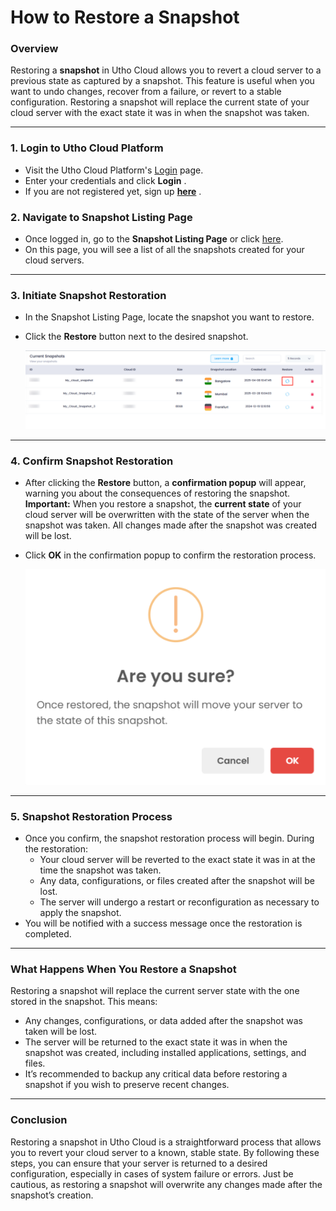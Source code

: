 # **How to Restore a Snapshot** 

### **Overview**

Restoring a **snapshot** in Utho Cloud allows you to revert a cloud server to a previous state as captured by a snapshot. This feature is useful when you want to undo changes, recover from a failure, or revert to a stable configuration. Restoring a snapshot will replace the current state of your cloud server with the exact state it was in when the snapshot was taken.

---

### **1. Login to Utho Cloud Platform**

* Visit the Utho Cloud Platform's [Login](https://console.utho.com/login "Login") page.
* Enter your credentials and click  **Login** .
* If you are not registered yet, sign up  **[here](https://console.utho.com/signup "Signup")** .

### **2. Navigate to Snapshot Listing Page**

* Once logged in, go to the **Snapshot Listing Page** or click [here](https://console.utho.com/snapshot "Snapshot Listing Page").
* On this page, you will see a list of all the snapshots created for your cloud servers.

---

### **3. Initiate Snapshot Restoration**

* In the Snapshot Listing Page, locate the snapshot you want to restore.
* Click the **Restore** button next to the desired snapshot.

  ![1744092075677](image/index/1744092075677.png)

---

### **4. Confirm Snapshot Restoration**

* After clicking the **Restore** button, a **confirmation popup** will appear, warning you about the consequences of restoring the snapshot.
  **Important:** When you restore a snapshot, the **current state** of your cloud server will be overwritten with the state of the server when the snapshot was taken. All changes made after the snapshot was created will be lost.
* Click **OK** in the confirmation popup to confirm the restoration process.

  ![1744092116523](image/index/1744092116523.png)

---

### **5. Snapshot Restoration Process**

* Once you confirm, the snapshot restoration process will begin. During the restoration:
  * Your cloud server will be reverted to the exact state it was in at the time the snapshot was taken.
  * Any data, configurations, or files created after the snapshot will be lost.
  * The server will undergo a restart or reconfiguration as necessary to apply the snapshot.
* You will be notified with a success message once the restoration is completed.

---

### **What Happens When You Restore a Snapshot**

Restoring a snapshot will replace the current server state with the one stored in the snapshot. This means:

* Any changes, configurations, or data added after the snapshot was taken will be lost.
* The server will be returned to the exact state it was in when the snapshot was created, including installed applications, settings, and files.
* It’s recommended to backup any critical data before restoring a snapshot if you wish to preserve recent changes.

---

### **Conclusion**

Restoring a snapshot in Utho Cloud is a straightforward process that allows you to revert your cloud server to a known, stable state. By following these steps, you can ensure that your server is returned to a desired configuration, especially in cases of system failure or errors. Just be cautious, as restoring a snapshot will overwrite any changes made after the snapshot’s creation.
